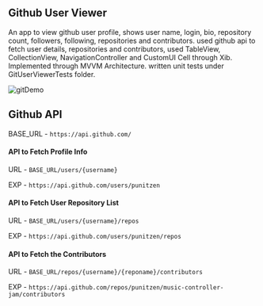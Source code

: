 ## Github User Viewer
An app to view github user profile, shows user name, login, bio, repository count, followers, following, repositories and contributors. used github api to fetch user details, repositories and contributors, used TableView, CollectionView, NavigationController and CustomUI Cell through Xib. Implemented through MVVM Architecture. written unit tests under GitUserViewerTests folder. 

![gitDemo](gitDemo.gif)

## Github API
BASE_URL - `https://api.github.com/`

#### API to Fetch Profile Info
URL - `BASE_URL/users/{username}`

EXP - `https://api.github.com/users/punitzen`

#### API to Fetch User Repository List 
URL - `BASE_URL/users/{username}/repos`

EXP - `https://api.github.com/users/punitzen/repos`


#### API to Fetch the Contributors
URL - `BASE_URL/repos/{username}/{reponame}/contributors`

EXP - `https://api.github.com/repos/punitzen/music-controller-jam/contributors`
